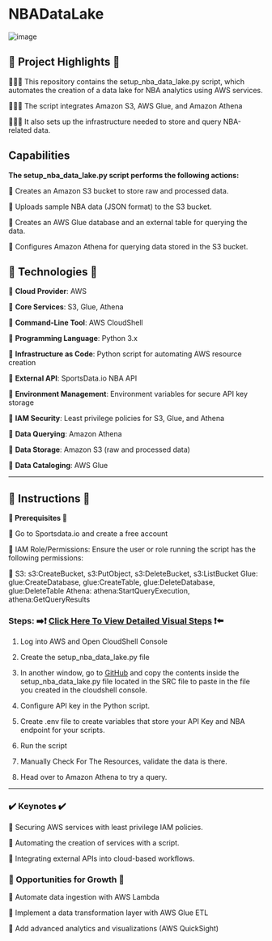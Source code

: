 # NBADataLake

![image](https://github.com/user-attachments/assets/da946492-8d8a-438e-8d3b-e3a00e43ad9f)




## **🔷 Project Highlights 🔷**

⛹🏾‍♀️ This repository contains the setup_nba_data_lake.py script, which automates the creation of a data lake for NBA analytics using AWS 
    services. 

⛹🏾‍♀️ The script integrates Amazon S3, AWS Glue, and Amazon Athena

⛹🏾‍♀️ It also sets up the infrastructure needed to store and query NBA-related data.



## **Capabilities**

**The setup_nba_data_lake.py script performs the following actions:**

🔹 Creates an Amazon S3 bucket to store raw and processed data.

🔹 Uploads sample NBA data (JSON format) to the S3 bucket.

🔹 Creates an AWS Glue database and an external table for querying the data.

🔹 Configures Amazon Athena for querying data stored in the S3 bucket.



## **🚨 Technologies 🚨**

🔹 **Cloud Provider**: AWS

🔹 **Core Services**: S3, Glue, Athena

🔹 **Command-Line Tool**: AWS CloudShell

🔹 **Programming Language**: Python 3.x

🔹 **Infrastructure as Code**: Python script for automating AWS resource creation

🔹 **External API**: SportsData.io NBA API

🔹 **Environment Management**: Environment variables for secure API key storage

🔹 **IAM Security**: Least privilege policies for S3, Glue, and Athena

🔹 **Data Querying**: Amazon Athena

🔹 **Data Storage**: Amazon S3 (raw and processed data)

🔹 **Data Cataloging**: AWS Glue



---



## **👀 Instructions 👀**   

**🔹 Prerequisites 🔹**

🔹 Go to Sportsdata.io and create a free account

🔹 IAM Role/Permissions: Ensure the user or role running the script has the following permissions:

🔹 S3: s3:CreateBucket, s3:PutObject, s3:DeleteBucket, s3:ListBucket
  Glue: glue:CreateDatabase, glue:CreateTable, glue:DeleteDatabase, glue:DeleteTable
  Athena: athena:StartQueryExecution, athena:GetQueryResults


### **Steps:**   ➡️❗ [Click Here To View Detailed Visual Steps](https://github.com/MJaloui/NBADataLake/blob/main/VisualStepsHere.md) ❗⬅️

1. Log into AWS and Open CloudShell Console

2. Create the setup_nba_data_lake.py file

3. In another window, go to [GitHub](https://github.com/MJaloui/NBADataLake) and copy the contents inside the setup_nba_data_lake.py file located in the SRC file to paste in the file
        you created in the cloudshell console.

4. Configure API key in the Python script.

5. Create .env file to create variables that store your API Key and NBA endpoint for your scripts.

6. Run the script

7. Manually Check For The Resources, validate the data is there.

8. Head over to Amazon Athena to try a query.

---

### **✔️ Keynotes ✔️**

🔹 Securing AWS services with least privilege IAM policies.

🔹 Automating the creation of services with a script.

🔹 Integrating external APIs into cloud-based workflows.


### **🌱 Opportunities for Growth 🌱**

🔹 Automate data ingestion with AWS Lambda

🔹 Implement a data transformation layer with AWS Glue ETL

🔹 Add advanced analytics and visualizations (AWS QuickSight)

